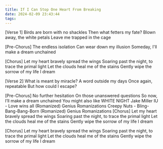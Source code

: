 ```yaml
---
title: If I Can Stop One Heart From Breaking
date: 2024-02-09 23:43:44
tags:
---
```

[Verse 1]
Birds are born with no shackles
Then what fetters my fate?
Blown away, the white petals
Leave me trapped in the cage

[Pre-Chorus]
The endless isolation
Can wear down my illusion
Someday, I'll make a dream unchained

[Chorus]
Let my heart bravely spread the wings
Soaring past the night, to trace the primal light
Let the clouds heal me of the stains
Gently wipe the sorrow of my life
I dream

[Verse 2]
What is meant by miraclе?
A word outside my days
Once again, repеatable
But how could I escape?

[Pre-Chorus]
No further hesitation
On those unanswered questions
So now, I’ll make a dream unchained
You might also like
WHITE NIGHT
Jake Miller
IU - Love wins all (Romanized)
Genius Romanizations
Creepy Nuts - Bling-Bang-Bang-Born (Romanized)
Genius Romanizations
[Chorus]
Let my heart bravely spread the wings
Soaring past the night, to trace the primal light
Let the clouds heal me of the stains
Gently wipe the sorrow of my life
I dream

[Chorus]
Let my heart bravely spread the wings
Soaring past the night, to trace the primal light
Let the clouds heal me of the stains
Gently wipe the sorrow of my life
I dream